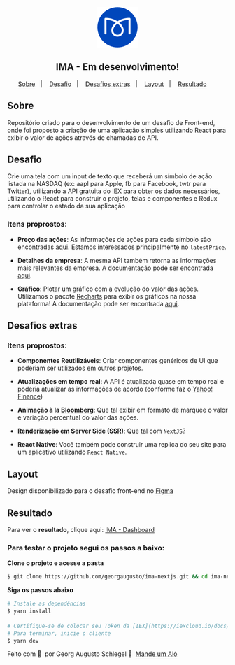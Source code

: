 <div align="center"><img alt="IMA" src="public/imaLogo.svg"/></div>

<h2 align="center">
  IMA - Em desenvolvimento!
</h2>

<p align="center">
  <a href="#Sobre">Sobre</a>&nbsp;&nbsp;&nbsp;|&nbsp;&nbsp;&nbsp;
  <a href="#Desafio">Desafio</a>&nbsp;&nbsp;&nbsp;|&nbsp;&nbsp;&nbsp;
  <a href="#Desafios-extras">Desafios extras</a>&nbsp;&nbsp;&nbsp;|&nbsp;&nbsp;&nbsp;
  <a href="#Layout">Layout</a>&nbsp;&nbsp;&nbsp;|&nbsp;&nbsp;&nbsp;
  <a href="#Resultado">Resultado</a>&nbsp;&nbsp;&nbsp;&nbsp;&nbsp;&nbsp;
</p>

## Sobre
Repositório criado para o desenvolvimento de um desafio de Front-end, onde foi proposto a criação de uma aplicação simples utilizando React para exibir o valor de ações através de chamadas de API.

## Desafio
Crie uma tela com um input de texto que receberá um símbolo de ação listada na NASDAQ (ex: aapl para Apple, fb para Facebook, twtr para Twitter), utilizando a API gratuita do [IEX](https://iexcloud.io/docs/api/) para obter os dados necessários, utilizando o React para construir o projeto, telas e componentes e Redux para controlar o estado da sua aplicação

### Itens proprostos:
- **Preço das ações**: As informações de ações para cada símbolo são encontradas [aqui](https://iexcloud.io/docs/api/#quote). Estamos interessados principalmente no `latestPrice`.

- **Detalhes da empresa**: A mesma API também retorna as informações mais relevantes da empresa. A documentação pode ser encontrada [aqui](https://iexcloud.io/docs/api/#company).

- **Gráfico**: Plotar um gráfico com a evolução do valor das ações. Utilizamos o pacote [Recharts](http://recharts.org/) para exibir os gráficos na nossa plataforma! A documentação pode ser encontrada [aqui](https://iexcloud.io/docs/api/#historical-prices).

## Desafios extras
### Itens proprostos:
- **Componentes Reutilizáveis**: Criar componentes genéricos de UI que poderiam ser utilizados em outros projetos.

- **Atualizações em tempo real**: A API é atualizada quase em tempo real e poderia atualizar as informações de acordo (conforme faz o [Yahoo! Finance](https://finance.yahoo.com/quote/AAPL?p=AAPL&.tsrc=fin-srch))

- **Animação à la [Bloomberg](https://www.bloomberg.com/)**: Que tal exibir em formato de marquee o valor e variação percentual do valor das ações.

- **Renderização em Server Side (SSR)**: Que tal com `NextJS`?

- **React Native**: Você também pode construir uma replica do seu site para um aplicativo utilizando `React Native`.

## Layout
Design disponibilizado para o desafio front-end no [Figma](https://www.figma.com/file/JWyV7WPofeyQX8oKbn5jdI/IMA?node-id=0%3A1)

## Resultado
Para ver o **resultado**, clique aqui: [IMA - Dashboard](https://imanextjs.netlify.app/)

### Para testar o projeto segui os passos a baixo:

**Clone o projeto e acesse a pasta**

```bash
$ git clone https://github.com/georgaugusto/ima-nextjs.git && cd ima-nextjs
```

**Siga os passos abaixo**

```bash
# Instale as dependências
$ yarn install

# Certifique-se de colocar seu Token da [IEX](https://iexcloud.io/docs/api/) nas requisições para testar o projeto
# Para terminar, inicie o cliente
$ yarn dev
```

Feito com 💜 &nbsp;por Georg Augusto Schlegel 👋 &nbsp;[Mande um Aló](https://www.linkedin.com/in/georgaugusto/)
